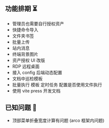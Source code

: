## 功能排期 ⏳

* 管理员也需要自行授权资产
* 快捷命令导入
* 文件夹书签
* 批量上传
* 站内消息
* 终端背景图片
* 资产授权 UI 改版
* RDP 远程桌面
* 接入 config 后端动态配置
* 文档中巡检模板
* 批量执行 模板 定时任务 配置是否使用文件执行
* 使用 vite press 开发文档

## 已知问题 🐞

* 顶部菜单折叠宽度计算有问题 (arco 框架内问题)

